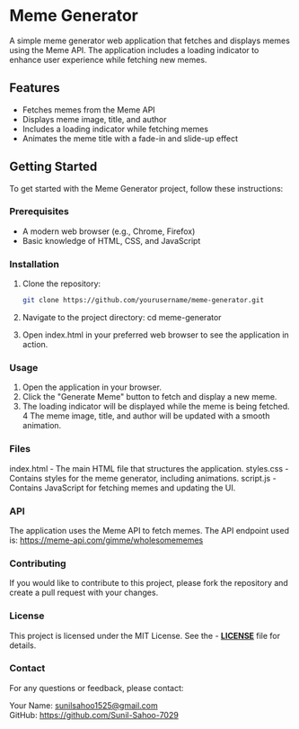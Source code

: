 # Meme Generator

A simple meme generator web application that fetches and displays memes using the Meme API. The application includes a loading indicator to enhance user experience while fetching new memes.

## Features

- Fetches memes from the Meme API
- Displays meme image, title, and author
- Includes a loading indicator while fetching memes
- Animates the meme title with a fade-in and slide-up effect

## Getting Started

To get started with the Meme Generator project, follow these instructions:

### Prerequisites

- A modern web browser (e.g., Chrome, Firefox)
- Basic knowledge of HTML, CSS, and JavaScript

### Installation

1. Clone the repository:

   ```bash
   git clone https://github.com/yourusername/meme-generator.git
2. Navigate to the project directory:
   cd meme-generator
3. Open index.html in your preferred web browser to see the application in action.

### Usage

1. Open the application in your browser.
2. Click the "Generate Meme" button to fetch and display a new meme.
3. The loading indicator will be displayed while the meme is being fetched.
4 The meme image, title, and author will be updated with a smooth animation.

### Files

index.html - The main HTML file that structures the application.
styles.css - Contains styles for the meme generator, including animations.
script.js - Contains JavaScript for fetching memes and updating the UI.

### API
The application uses the Meme API to fetch memes. The API endpoint used is:
   https://meme-api.com/gimme/wholesomememes
   
### Contributing
If you would like to contribute to this project, please fork the repository and create a pull request with your changes.

### License
This project is licensed under the MIT License. See the - **[LICENSE](LICENSE)** file for details.

### Contact
For any questions or feedback, please contact:

Your Name: sunilsahoo1525@gmail.com <br>
GitHub: https://github.com/Sunil-Sahoo-7029
